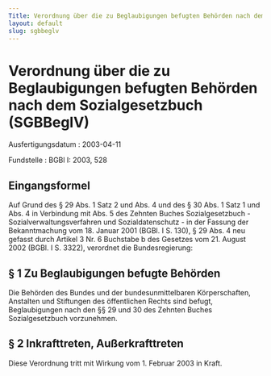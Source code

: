 ```yaml
---
Title: Verordnung über die zu Beglaubigungen befugten Behörden nach dem Sozialgesetzbuch
layout: default
slug: sgbbeglv
---
```


# Verordnung über die zu Beglaubigungen befugten Behörden nach dem Sozialgesetzbuch (SGBBeglV)

Ausfertigungsdatum
:   2003-04-11

Fundstelle
:   BGBl I: 2003, 528



## Eingangsformel

Auf Grund des § 29 Abs. 1 Satz 2 und Abs. 4 und des § 30 Abs. 1 Satz 1
und Abs. 4 in Verbindung mit Abs. 5 des Zehnten Buches
Sozialgesetzbuch - Sozialverwaltungsverfahren und Sozialdatenschutz -
in der Fassung der Bekanntmachung vom 18. Januar 2001 (BGBl. I S.
130), § 29 Abs. 4 neu gefasst durch Artikel 3 Nr. 6 Buchstabe b des
Gesetzes vom 21. August 2002 (BGBl. I S. 3322), verordnet die
Bundesregierung:


## § 1 Zu Beglaubigungen befugte Behörden

Die Behörden des Bundes und der bundesunmittelbaren Körperschaften,
Anstalten und Stiftungen des öffentlichen Rechts sind befugt,
Beglaubigungen nach den §§ 29 und 30 des Zehnten Buches
Sozialgesetzbuch vorzunehmen.


## § 2 Inkrafttreten, Außerkrafttreten

Diese Verordnung tritt mit Wirkung vom 1. Februar 2003 in Kraft.

